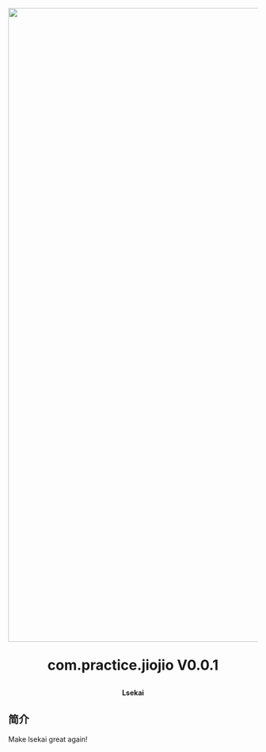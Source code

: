 <p align="center">
	<img width="1280" alt="logo" src="http://115.190.20.248:9000/lsekai/icon%2Fai.jpg">
</p>
<h1 align="center" style="margin: 30px 0 30px; font-weight: bold;">com.practice.jiojio V0.0.1</h1>
<h4 align="center">Lsekai</h4>

## 简介
Make lsekai great again!